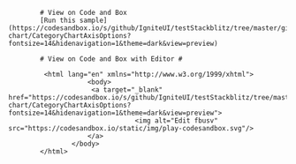 
            # View on Code and Box
            [Run this sample](https://codesandbox.io/s/github/IgniteUI/testStackblitz/tree/master/github/category-chart/CategoryChartAxisOptions?fontsize=14&hidenavigation=1&theme=dark&view=preview)                        
                  
            # View on Code and Box with Editor #
                        
             <html lang="en" xmlns="http://www.w3.org/1999/xhtml">
                        <body>           
                         <a target="_blank" href="https://codesandbox.io/s/github/IgniteUI/testStackblitz/tree/master/github/category-chart/CategoryChartAxisOptions?fontsize=14&hidenavigation=1&theme=dark&view=preview">
                                    <img alt="Edit fbusv" src="https://codesandbox.io/static/img/play-codesandbox.svg"/>
                        </a>
                    </body>
            </html>
        